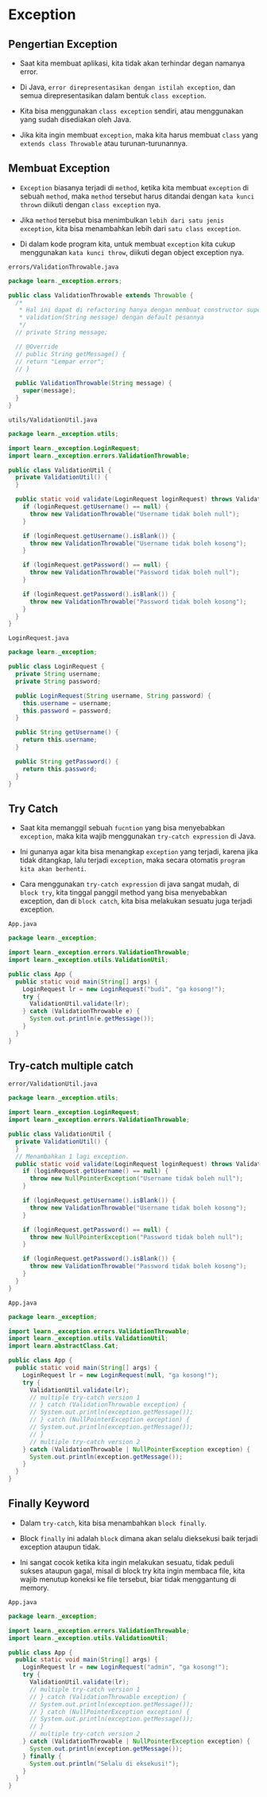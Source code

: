 # Exception

## Pengertian Exception

- Saat kita membuat aplikasi, kita tidak akan terhindar degan namanya error.

- Di Java, `error direpresentasikan dengan istilah exception`, dan semua direpresentasikan dalam bentuk `class exception`.

- Kita bisa menggunakan `class exception` sendiri, atau menggunakan yang sudah disediakan oleh Java.

- Jika kita ingin membuat `exception`, maka kita harus membuat `class` yang `extends class Throwable` atau turunan-turunannya.

## Membuat Exception

- `Exception` biasanya terjadi di `method`, ketika kita membuat `exception` di sebuah `method`, maka `method` tersebut harus ditandai dengan `kata kunci thrown` diikuti dengan `class exception` nya.

- Jika `method` tersebut bisa menimbulkan `lebih dari satu jenis exception`, kita bisa menambahkan lebih dari `satu class exception`.

- Di dalam kode program kita, untuk membuat `exception` kita cukup menggunakan `kata kunci throw`, diikuti degan object exception nya.

`errors/ValidationThrowable.java`

```java
package learn._exception.errors;

public class ValidationThrowable extends Throwable {
  /*
   * Hal ini dapat di refactoring hanya dengan membuat constructor super dengan
   * validation(String message) dengan default pesannya
   */
  // private String message;

  // @Override
  // public String getMessage() {
  // return "Lempar error";
  // }

  public ValidationThrowable(String message) {
    super(message);
  }
}
```

`utils/ValidationUtil.java`

```java
package learn._exception.utils;

import learn._exception.LoginRequest;
import learn._exception.errors.ValidationThrowable;

public class ValidationUtil {
  private ValidationUtil() {
  }

  public static void validate(LoginRequest loginRequest) throws ValidationThrowable {
    if (loginRequest.getUsername() == null) {
      throw new ValidationThrowable("Username tidak boleh null");
    }

    if (loginRequest.getUsername().isBlank()) {
      throw new ValidationThrowable("Username tidak boleh kosong");
    }

    if (loginRequest.getPassword() == null) {
      throw new ValidationThrowable("Password tidak boleh null");
    }

    if (loginRequest.getPassword().isBlank()) {
      throw new ValidationThrowable("Password tidak boleh kosong");
    }
  }
}
```

`LoginRequest.java`

```java
package learn._exception;

public class LoginRequest {
  private String username;
  private String password;

  public LoginRequest(String username, String password) {
    this.username = username;
    this.password = password;
  }

  public String getUsername() {
    return this.username;
  }

  public String getPassword() {
    return this.password;
  }
}
```

## Try Catch

- Saat kita memanggil sebuah `fucntion` yang bisa menyebabkan `exception`, maka kita wajib menggunakan `try-catch expression` di Java.

- Ini gunanya agar kita bisa menangkap `exception` yang terjadi, karena jika tidak ditangkap, lalu terjadi `exception`, maka secara otomatis `program kita akan berhenti`.

- Cara menggunakan `try-catch expression` di java sangat mudah, di `block try`, kita tinggal panggil method yang bisa menyebabkan exception, dan di `block catch`, kita bisa melakukan sesuatu juga terjadi exception.

`App.java`

```java
package learn._exception;

import learn._exception.errors.ValidationThrowable;
import learn._exception.utils.ValidationUtil;

public class App {
  public static void main(String[] args) {
    LoginRequest lr = new LoginRequest("budi", "ga kosong!");
    try {
      ValidationUtil.validate(lr);
    } catch (ValidationThrowable e) {
      System.out.println(e.getMessage());
    }
  }
}
```

## Try-catch multiple catch

`error/ValidationUtil.java`

```java
package learn._exception.utils;

import learn._exception.LoginRequest;
import learn._exception.errors.ValidationThrowable;

public class ValidationUtil {
  private ValidationUtil() {
  }
  // Menambahkan 1 lagi exception.
  public static void validate(LoginRequest loginRequest) throws ValidationThrowable, NullPointerException {
    if (loginRequest.getUsername() == null) {
      throw new NullPointerException("Username tidak boleh null");
    }

    if (loginRequest.getUsername().isBlank()) {
      throw new ValidationThrowable("Username tidak boleh kosong");
    }

    if (loginRequest.getPassword() == null) {
      throw new NullPointerException("Password tidak boleh null");
    }

    if (loginRequest.getPassword().isBlank()) {
      throw new ValidationThrowable("Password tidak boleh kosong");
    }
  }
}
```

`App.java`

```java
package learn._exception;

import learn._exception.errors.ValidationThrowable;
import learn._exception.utils.ValidationUtil;
import learn.abstractClass.Cat;

public class App {
  public static void main(String[] args) {
    LoginRequest lr = new LoginRequest(null, "ga kosong!");
    try {
      ValidationUtil.validate(lr);
      // multiple try-catch version 1
      // } catch (ValidationThrowable exception) {
      // System.out.println(exception.getMessage());
      // } catch (NullPointerException exception) {
      // System.out.println(exception.getMessage());
      // }
      // multiple try-catch version 2
    } catch (ValidationThrowable | NullPointerException exception) {
      System.out.println(exception.getMessage());
    }
  }
}
```

## Finally Keyword

- Dalam `try-catch`, kita bisa menambahkan `block finally`.

- Block `finally` ini adalah `block` dimana akan selalu dieksekusi baik terjadi exception ataupun tidak.

- Ini sangat cocok ketika kita ingin melakukan sesuatu, tidak peduli sukses ataupun gagal, misal di block try kita ingin membaca file, kita wajib menutup koneksi ke file tersebut, biar tidak menggantung di memory.

`App.java`

```java
package learn._exception;

import learn._exception.errors.ValidationThrowable;
import learn._exception.utils.ValidationUtil;

public class App {
  public static void main(String[] args) {
    LoginRequest lr = new LoginRequest("admin", "ga kosong!");
    try {
      ValidationUtil.validate(lr);
      // multiple try-catch version 1
      // } catch (ValidationThrowable exception) {
      // System.out.println(exception.getMessage());
      // } catch (NullPointerException exception) {
      // System.out.println(exception.getMessage());
      // }
      // multiple try-catch version 2
    } catch (ValidationThrowable | NullPointerException exception) {
      System.out.println(exception.getMessage());
    } finally {
      System.out.println("Selalu di eksekusi!");
    }
  }
}
```
